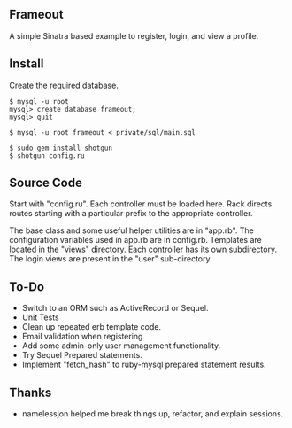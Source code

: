 Frameout
--------

A simple Sinatra based example to register, login, and view a profile.

Install
-------

Create the required database.

	$ mysql -u root
	mysql> create database frameout;
	mysql> quit
	
	$ mysql -u root frameout < private/sql/main.sql
	
	$ sudo gem install shotgun
	$ shotgun config.ru

Source Code
-----------

Start with "config.ru". Each controller must be loaded here. Rack directs routes starting with a particular prefix to the appropriate controller. 

The base class and some useful helper utilities are in "app.rb". The configuration variables used in app.rb are in config.rb. Templates are located in the "views" directory. Each controller has its own subdirectory. The login views are present in the "user" sub-directory.

To-Do
-----

- Switch to an ORM such as ActiveRecord or Sequel.
- Unit Tests
- Clean up repeated erb template code.
- Email validation when registering
- Add some admin-only user management functionality.
- Try Sequel Prepared statements.
- Implement "fetch_hash" to ruby-mysql prepared statement results.

Thanks
------

- namelessjon helped me break things up, refactor, and explain sessions.
